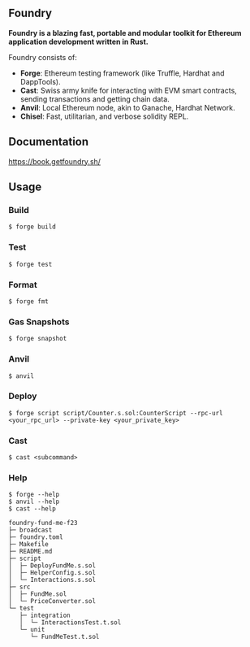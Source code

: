 ## Foundry

**Foundry is a blazing fast, portable and modular toolkit for Ethereum application development written in Rust.**

Foundry consists of:

-   **Forge**: Ethereum testing framework (like Truffle, Hardhat and DappTools).
-   **Cast**: Swiss army knife for interacting with EVM smart contracts, sending transactions and getting chain data.
-   **Anvil**: Local Ethereum node, akin to Ganache, Hardhat Network.
-   **Chisel**: Fast, utilitarian, and verbose solidity REPL.

## Documentation

https://book.getfoundry.sh/

## Usage

### Build

```shell
$ forge build
```

### Test

```shell
$ forge test
```

### Format

```shell
$ forge fmt
```

### Gas Snapshots

```shell
$ forge snapshot
```

### Anvil

```shell
$ anvil
```

### Deploy

```shell
$ forge script script/Counter.s.sol:CounterScript --rpc-url <your_rpc_url> --private-key <your_private_key>
```

### Cast

```shell
$ cast <subcommand>
```

### Help

```shell
$ forge --help
$ anvil --help
$ cast --help
```


```
foundry-fund-me-f23
├─ broadcast
├─ foundry.toml
├─ Makefile
├─ README.md
├─ script
│  ├─ DeployFundMe.s.sol
│  ├─ HelperConfig.s.sol
│  └─ Interactions.s.sol
├─ src
│  ├─ FundMe.sol
│  └─ PriceConverter.sol
└─ test
   ├─ integration
   │  └─ InteractionsTest.t.sol
   └─ unit
      └─ FundMeTest.t.sol

```